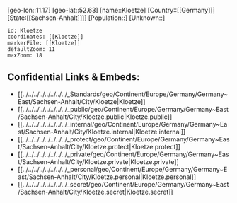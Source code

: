 ﻿---
location: [52.63,11.17]
mapzoom: [7,12] 
mapmarker: city 
type: City
tags:
- geo/City


SpocWebEntityId: 31510
isDeleted: false
confidential: public

---
[geo-lon::11.17]
[geo-lat::52.63]
[name::Kloetze]
[Country::[[Germany]]]
[State:[[Sachsen-Anhalt]]]]
[Population::]
[Unknown::]


```leaflet
id: Kloetze
coordinates: [[Kloetze]]
markerFile: [[Kloetze]]
defaultZoom: 11 
maxZoom: 18
```


## Confidential Links & Embeds: 
- [[../../../../../../../../_Standards/geo/Continent/Europe/Germany/Germany~East/Sachsen-Anhalt/City/Kloetze|Kloetze]] 
- [[../../../../../../../../_public/geo/Continent/Europe/Germany/Germany~East/Sachsen-Anhalt/City/Kloetze.public|Kloetze.public]] 
- [[../../../../../../../../_internal/geo/Continent/Europe/Germany/Germany~East/Sachsen-Anhalt/City/Kloetze.internal|Kloetze.internal]] 
- [[../../../../../../../../_protect/geo/Continent/Europe/Germany/Germany~East/Sachsen-Anhalt/City/Kloetze.protect|Kloetze.protect]] 
- [[../../../../../../../../_private/geo/Continent/Europe/Germany/Germany~East/Sachsen-Anhalt/City/Kloetze.private|Kloetze.private]] 
- [[../../../../../../../../_personal/geo/Continent/Europe/Germany/Germany~East/Sachsen-Anhalt/City/Kloetze.personal|Kloetze.personal]] 
- [[../../../../../../../../_secret/geo/Continent/Europe/Germany/Germany~East/Sachsen-Anhalt/City/Kloetze.secret|Kloetze.secret]] 
